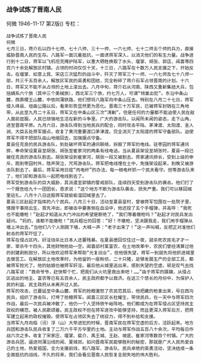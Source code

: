 ### 战争试炼了晋南人民
何微
1946-11-17
第2版()
专栏：

    战争试炼了晋南人民
    何微
    七月三日，蒋介石以四十七师、七十八师、三十一师、一六七师、七十二师五个师的兵力，直接威胁晋南人民的生存。八路军一面沉着抵抗，一面诱蒋军深入，以消灭他们的有生力量。战争进行到十二日，蒋军以飞机坦克掩护陆军，以重大牺牲换取了水头、堰掌、胡张、郭店、闻喜等四百六十余处解放区村镇。占领的时间仅仅十天，十三日，八路军在十数万人民支援之下，开始反击。在堰掌、如意上晁、宋店三次猛烈的战斗中，歼灭了蒋军三十一师、一六七师及七十八师一部，共三千五百余人。解放区军民的英勇和团结，完全粉碎了蒋介石军占领晋南的计划。十六日，蒋军又不能不从占领的土地上滚出去。八月中旬，蒋介石从河南、陕西又重新集结大兵，包括嫡系六个旅（其中三个美械旅），西北军三个旅，约七万人，可谓“倾巢出犯”。东沿中条山麓，西靠稷王山麓，中依同蒲铁路，他们想将八路军向中条山压去。特别在八月二十七日，蒋军侵入绛县、垣曲公路以后，看来形势显然更为恶化。晋南三十万军民，已被蒋军封销在三角地带，从此至九月二十五日，蒋军又在中条山区三次“清剿”。但是任何的力量都不能迫使人民在敌人面前屈服。人民已顽强地生活在新的斗争里。广大的游击队，以闻所未闻的姿态，走下山角，进至晋南平原。九月六日，游击队得到当地民兵的配合，同时攻击平陆、茅津渡、太阳渡、圣人涧、大臣五处蒋军据点，收复了黄河重要渡口茅津渡。完全消灭了太阳渡的蒋军守备部队。迫使蒋军不得不把部队由山地缩回去，加强据点守备。
    夏县任克良的民兵游击队，到处破坏蒋军的通讯联络，拆毁了蒋军的电线。驻枣园的蒋军通讯排，奉命架设夏县至胡张、胡张至崔家河的两条有线电话，当从夏县架设至胡张时，夏县一段已被任克良的游击队割去。胡张架设到崔家河，胡张一段又被割去。蒋家通讯排长，受到上级的申斥，跑到枣园村外，隐声哭泣，咒骂游击队。蒋军把电线埋在土中，免强架设起来，到晚又被游击队割去了。最后，蒋军采用日寇“肉电杆”的办法，每一根电杆抓一个民夫看守。但等游击队来了，他们却和游击队一起把电线割去了。
    蒋军受到游击队的巨大威胁，其派遣至郭镇的警戒部队，连续四天受到游击队的袭击。他们打了一个报告给九十一团团长，恳求说：“这个地方不断为游击队袭击，损失严重。我们可以移回城里驻扎。八月十八日这股蒋军就偷偷溜回城里去了。
    夏县三区赵起才指挥的八个民兵。八月三十日，活动至夏县苗村，曾被蒋军包围在一处院子里，情报干事邢云生，首先冲出，即被击中要害倒在血泊中，他还投了五个手榴弹，并高呼：“我死也不能缴枪！”赵起才知道从大门冲出的希望是断绝了，“我们等着缴枪吗？”赵起才对民兵发出疑问。“妈的，谁都不能缴枪！”民兵粗壮的回答：“好！不缴枪，坚决跟我走，我们用手榴弹从墙上冲出去。”当他们八个人刚跳下墙，大喊一声：“老子出来了！”这一声叫喊，反把正对准他们射击的蒋军吓怔了。
    蒋军在侵占区内，奸淫烧杀比日本人还要残暴。在夏县唐回仅住过一夜，就杀死农民毛才才一家，宰杀牛十四头，其他财物抢劫一空。闻喜邱村某富农，在土地改革中，农民们曾经清算过他的封建剥削部分，所以他欢迎蒋军来帮助“光复旧业”，但他很失望，蒋军一到就先将他抓进城里去做苦工。在解放区土地改革时，为他留的一座粉坊，二十只猪，足够发展生产的全部工具，都被蒋军抢光了。他的姑娘也被蒋军奸淫。最后他从城里逃出来，感到失望的空虚。顿足叹气去找八路军说：“救命爷爷，赶快帮个忙，把我们从火坑里救出来吧！……”由于蒋军的蹂躏，从侵占区逃出的地主、富农等已有五百余人，民主政府都予以救济。在这三个悠长的月份中，为保护人民的利益，民主政府从未离开过人民。
    蒋军的攻击，已蔓延至中条山麓，蒋军的抢粮激怒了农民范其后，他把藏的枪拿出来，号召西沟民兵，组织了游击队，打垮了抢粮蒋军。闻喜三区区长杜耀生，带领民兵，在一天中与蒋军四次作战，最后一次民兵被冲散了，他仍一个人坚持铁午峪阵地。他们都成为在蒋军侵占区坚持民主政权的模范，被人民歌颂着。民主政权不但在蒋军进攻中能够坚持，而且更深入蒋军后方，把蒋军建立起来的政权摧毁。使蒋军在占领区失去了统驭力，得不到补给和支援。
    当蒋军九月向临（汾）浮（山）大举进犯的时候，晋南军民在蒋军空虚的后方，活跃起来。地方兵团和游击队民兵收复了二万六千平方华里的土地。主动与蒋军作战五百八十余次，平均每日作战六次之多。收复了宋家庄、堰掌、裴介、禹王城、王赵、坡底、崔家河等数百个村镇。广大的游击兵团，逼进同蒲沿线的闻、夏城郊。如问晋南军民能够胜利的秘密，那就是广大人民热爱自己的土地，热爱祖国，全力支援前线，和八路军、游击队、民兵卓绝的英勇活动，坚决结成一条全面抵抗的战线，不久的将来，我们会看见晋南人民恢复全部失地的伟大胜利。
